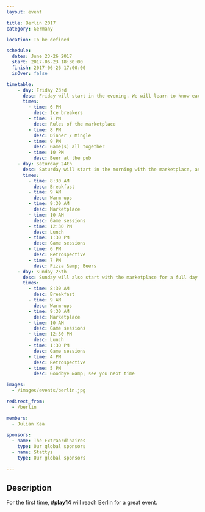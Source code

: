 ```yaml
---
layout: event

title: Berlin 2017
category: Germany

location: To be defined

schedule:
  dates: June 23-26 2017
  start: 2017-06-23 18:30:00
  finish: 2017-06-26 17:00:00
  isOver: false

timetable:
    - day: Friday 23rd
      desc: Friday will start in the evening. We will learn to know each other and share a nice dinner all together.
      times:
        - time: 6 PM
          desc: Ice breakers
        - time: 7 PM
          desc: Rules of the marketplace
        - time: 8 PM
          desc: Dinner / Mingle
        - time: 9 PM
          desc: Game(s) all together
        - time: 10 PM
          desc: Beer at the pub
    - day: Saturday 24th
      desc: Saturday will start in the morning with the marketplace, and then we will play games all day long.
      times:
        - time: 8:30 AM
          desc: Breakfast
        - time: 9 AM
          desc: Warm-ups
        - time: 9:30 AM
          desc: Marketplace
        - time: 10 AM
          desc: Game sessions
        - time: 12:30 PM
          desc: Lunch
        - time: 1:30 PM
          desc: Game sessions
        - time: 6 PM
          desc: Retrospective
        - time: 7 PM
          desc: Pizza &amp; Beers
    - day: Sunday 25th
      desc: Sunday will also start with the marketplace for a full day of games. Whoever needs to catch a plane can leave earlier.
      times:
        - time: 8:30 AM
          desc: Breakfast
        - time: 9 AM
          desc: Warm-ups
        - time: 9:30 AM
          desc: Marketplace
        - time: 10 AM
          desc: Game sessions
        - time: 12:30 PM
          desc: Lunch
        - time: 1:30 PM
          desc: Game sessions
        - time: 4 PM
          desc: Retrospective
        - time: 5 PM
          desc: Goodbye &amp; see you next time

images:
  - /images/events/berlin.jpg

redirect_from:
  - /berlin

members:
  - Julian Kea
  
sponsors:
  - name: The Extraordinaires
    type: Our global sponsors
  - name: Stattys
    type: Our global sponsors

---
```


## Description
For the first time, **#play14** will reach Berlin for a great event.
